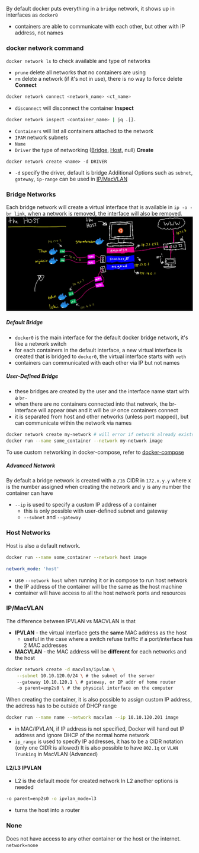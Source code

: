 By default docker puts everything in a `bridge` network, it shows up in interfaces as `docker0`
- containers are able to communicate with each other, but other with IP address, not names
### docker network command
`docker network ls` to check available and type of networks 
- `prune` delete all networks that no containers are using
- `rm` delete a network (if it's not in use), there is no way to force delete
**Connect**
```bash
docker network connect <network_name> <ct_name>
```
- `disconnect` will disconnect the container
**Inspect**
```bash
docker network inspect <container_name> | jq .[].
```
- `Containers` will list all containers attached to the network
- `IPAM` network subnets
- `Name` 
- `Driver` the type of networking ([Bridge](#Bridge%20Networks), [Host](#Host%20Networks), null)
**Create**
```
docker network create <name> -d DRIVER
```
- `-d` specify the driver, default is bridge
Additional Options such as `subnet`, `gateway`, `ip-range` can be used in [IP/MacVLAN](#IP/MacVLAN)

### Bridge Networks
Each bridge network will create a virtual interface that is available in `ip -o -br link`, when a network is removed, the interface will also be removed.
![](assets/Pasted%20image%2020240701223947.png)
##### Default Bridge
- `docker0` is the main interface for the default docker bridge network, it's like a network switch
- for each containers in the default interface, a new virtual interface is created that is bridged to `docker0`, the virtual interface starts with `veth`
- containers can communicated with each other via IP but not names
##### User-Defined Bridge
- these bridges are created by the user and the interface name start with a `br-`
- when there are no containers connected into that network, the br-interface will appear `DOWN` and it will be `UP` once containers connect
- it is separated from host and other networks (unless port mapped), but can communicate within the network via names
```bash
docker network create my-network # will error if network already exists
docker run --name some_container --network my-network image
```

To use custom networking in docker-compose, refer to [docker-compose](docker-compose.md)
##### Advanced Network
By default a bridge network is created with a `/16` CIDR in `172.x.y.y` where x is the number assigned when creating the network and y is any number the container can have
- `--ip` is used to specify a custom IP address of a container 
	- this is only possible with user-defined subnet and gateway
	- `--subnet` and `--gateway`
### Host Networks
Host is also a default network.
```bash
docker run --name some_container --network host image
```
```yaml
network_mode: 'host'
```
- use `--network host` when running it or in compose to run host network
- the IP address of the container will be the same as the host machine
- container will have access to all the host network ports and resources

### IP/MacVLAN
The difference between IPVLAN vs MACVLAN is that 
- **IPVLAN** - the virtual interface gets the **same** MAC address as the host
	- useful in the case where a switch refuse traffic if a port/interface has 2 MAC addresses
- **MACVLAN** - the MAC address will be **different** for each networks and the host
```bash
docker network create -d macvlan/ipvlan \
	--subnet 10.10.120.0/24 \ # the subnet of the server
	--gateway 10.10.120.1 \ # gateway, or IP addr of home router
	-o parent=enp2s0 \ # the physical interface on the computer
```
When creating the container, it is also possible to assign custom IP address, the address has to be outside of DHCP range
```bash
docker run --name name --network macvlan --ip 10.10.120.201 image
```
- in MAC/IPVLAN, if IP address is not specified, Docker will hand out IP address and ignore DHCP of the normal home network
- `ip_range` is used to specify IP addresses, it has to be a CIDR notation (only one CIDR is allowed)
It is also possible to have `802.1q` or `VLAN Trunking` in MacVLAN (Advanced)
#### L2/L3 IPVLAN
- L2 is the default mode for created network
In L2 another options is needed
```bash
-o parent=enp2s0 -o ipvlan_mode=l3
```
- turns the host into a router

### None
Does not have access to any other container or the host or the internet.
`network=none`

